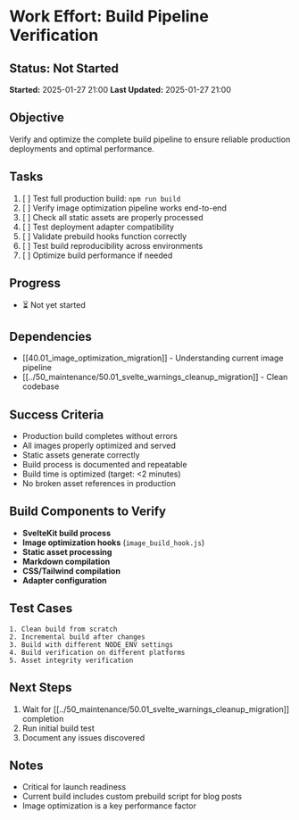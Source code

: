 # Work Effort: Build Pipeline Verification

## Status: Not Started
**Started:** 2025-01-27 21:00
**Last Updated:** 2025-01-27 21:00

## Objective
Verify and optimize the complete build pipeline to ensure reliable production deployments and optimal performance.

## Tasks
1. [ ] Test full production build: `npm run build`
2. [ ] Verify image optimization pipeline works end-to-end
3. [ ] Check all static assets are properly processed
4. [ ] Test deployment adapter compatibility
5. [ ] Validate prebuild hooks function correctly
6. [ ] Test build reproducibility across environments
7. [ ] Optimize build performance if needed

## Progress
- ⏳ Not yet started

## Dependencies
- [[40.01_image_optimization_migration]] - Understanding current image pipeline
- [[../50_maintenance/50.01_svelte_warnings_cleanup_migration]] - Clean codebase

## Success Criteria
- Production build completes without errors
- All images properly optimized and served
- Static assets generate correctly
- Build process is documented and repeatable
- Build time is optimized (target: <2 minutes)
- No broken asset references in production

## Build Components to Verify
- **SvelteKit build process**
- **Image optimization hooks** (`image_build_hook.js`)
- **Static asset processing**
- **Markdown compilation**
- **CSS/Tailwind compilation**
- **Adapter configuration**

## Test Cases
```
1. Clean build from scratch
2. Incremental build after changes
3. Build with different NODE_ENV settings
4. Build verification on different platforms
5. Asset integrity verification
```

## Next Steps
1. Wait for [[../50_maintenance/50.01_svelte_warnings_cleanup_migration]] completion
2. Run initial build test
3. Document any issues discovered

## Notes
- Critical for launch readiness
- Current build includes custom prebuild script for blog posts
- Image optimization is a key performance factor
